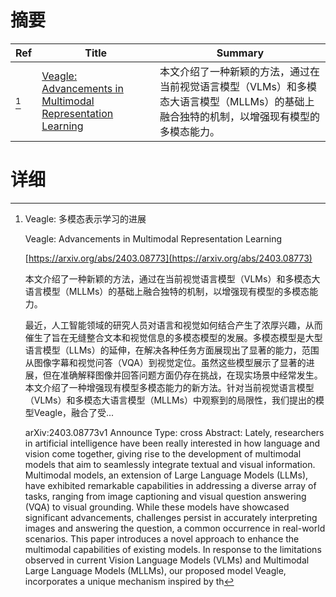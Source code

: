 # 摘要

| Ref | Title | Summary |
| --- | --- | --- |
| [^1] | [Veagle: Advancements in Multimodal Representation Learning](https://arxiv.org/abs/2403.08773) | 本文介绍了一种新颖的方法，通过在当前视觉语言模型（VLMs）和多模态大语言模型（MLLMs）的基础上融合独特的机制，以增强现有模型的多模态能力。 |

# 详细

[^1]: Veagle: 多模态表示学习的进展

    Veagle: Advancements in Multimodal Representation Learning

    [https://arxiv.org/abs/2403.08773](https://arxiv.org/abs/2403.08773)

    本文介绍了一种新颖的方法，通过在当前视觉语言模型（VLMs）和多模态大语言模型（MLLMs）的基础上融合独特的机制，以增强现有模型的多模态能力。

    

    最近，人工智能领域的研究人员对语言和视觉如何结合产生了浓厚兴趣，从而催生了旨在无缝整合文本和视觉信息的多模态模型的发展。多模态模型是大型语言模型（LLMs）的延伸，在解决各种任务方面展现出了显著的能力，范围从图像字幕和视觉问答（VQA）到视觉定位。虽然这些模型展示了显著的进展，但在准确解释图像并回答问题方面仍存在挑战，在现实场景中经常发生。本文介绍了一种增强现有模型多模态能力的新方法。针对当前视觉语言模型（VLMs）和多模态大语言模型（MLLMs）中观察到的局限性，我们提出的模型Veagle，融合了受...

    arXiv:2403.08773v1 Announce Type: cross  Abstract: Lately, researchers in artificial intelligence have been really interested in how language and vision come together, giving rise to the development of multimodal models that aim to seamlessly integrate textual and visual information. Multimodal models, an extension of Large Language Models (LLMs), have exhibited remarkable capabilities in addressing a diverse array of tasks, ranging from image captioning and visual question answering (VQA) to visual grounding. While these models have showcased significant advancements, challenges persist in accurately interpreting images and answering the question, a common occurrence in real-world scenarios. This paper introduces a novel approach to enhance the multimodal capabilities of existing models. In response to the limitations observed in current Vision Language Models (VLMs) and Multimodal Large Language Models (MLLMs), our proposed model Veagle, incorporates a unique mechanism inspired by th
    

